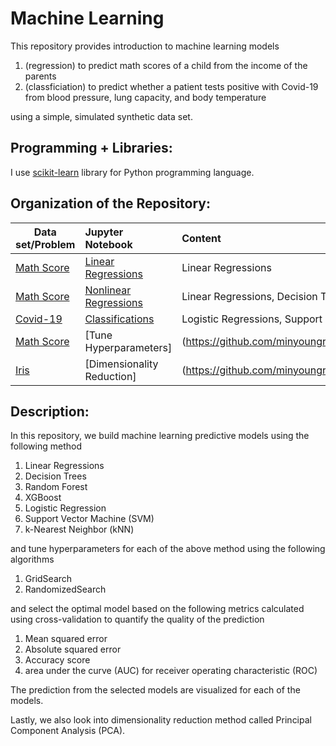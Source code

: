 # Machine Learning

This repository provides introduction to machine learning models 

1. (regression) to predict math scores of a child from the income of the parents 
2. (classficiation) to predict whether a patient tests positive with Covid-19 from blood pressure, lung capacity, and body temperature 

using a simple, simulated synthetic data set. 

## Programming + Libraries:
I use [scikit-learn](https://scikit-learn.org/) library for Python programming language.

## Organization of the Repository:

| Data set/Problem | Jupyter Notebook | Content |
|---|:---|:---|
| [Math Score](https://github.com/minyoungrho/MachineLearning/blob/main/data/scores_synth.csv) |  [Linear Regressions](https://github.com/minyoungrho/MachineLearning/blob/main/classnotes/LinearRegression.ipynb)  | Linear Regressions  |  
| [Math Score](https://github.com/minyoungrho/MachineLearning/blob/main/data/scores_synth.csv) |  [Nonlinear Regressions](https://github.com/minyoungrho/MachineLearning/blob/main/classnotes/NonLinearRegression.ipynb)  | Linear Regressions, Decision Trees, Random Forest, XGBoost  |   
| [Covid-19](https://github.com/minyoungrho/MachineLearning/blob/main/data/synth_covid.csv) |  [Classifications](https://github.com/minyoungrho/MachineLearning/blob/main/classnotes/Classfication.ipynb)  | Logistic Regressions, Support Vector Machine (SVM), k-Nearest Neighbor (KNN), XGBoost  |   
| [Math Score](https://github.com/minyoungrho/MachineLearning/blob/main/data/scores_synth.csv) |  [Tune Hyperparameters] |(https://github.com/minyoungrho/MachineLearning/blob/main/classnotes/Hyperparameters.ipynb)  | GridSearch, RandomizedSearch  |   
| [Iris](https://archive.ics.uci.edu/ml/machine-learning-databases/iris/iris.data) |  [Dimensionality Reduction] |(https://github.com/minyoungrho/MachineLearning/blob/main/classnotes/HighDimensionalVariables.ipynb)  | Principal Component Analysis (PCA)  |   


## Description:
In this repository, we build machine learning predictive models using the following method 

1. Linear Regressions
2. Decision Trees
3. Random Forest
4. XGBoost
5. Logistic Regression
6. Support Vector Machine (SVM)
7. k-Nearest Neighbor (kNN)

and tune hyperparameters for each of the above method using the following algorithms

1. GridSearch
2. RandomizedSearch

and select the optimal model based on the following metrics calculated using cross-validation to quantify the quality of the prediction

1. Mean squared error
2. Absolute squared error
3. Accuracy score
4. area under the curve (AUC) for receiver operating characteristic (ROC)

The prediction from the selected models are visualized for each of the models.

Lastly, we also look into dimensionality reduction method called Principal Component Analysis (PCA).

